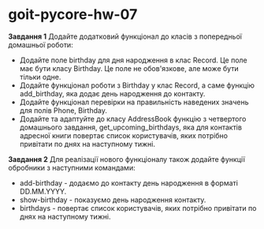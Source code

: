 # goit-pycore-hw-07
**Завдання 1**
Додайте додатковий функціонал до класів з попередньої домашньої роботи:
- Додайте поле birthday для дня народження в клас Record. Це поле має бути класу Birthday. Це поле не обов'язкове, але може бути тільки одне.
- Додайте функціонал роботи з Birthday у клас Record, а саме функцію add_birthday, яка додає день народження до контакту.
- Додайте функціонал перевірки на правильність наведених значень для полів Phone, Birthday.
- Додайте та адаптуйте до класу AddressBook функцію з четвертого домашнього завдання, get_upcoming_birthdays, яка для контактів адресної книги повертає список користувачів, яких потрібно привітати по днях на наступному тижні.

**Завдання 2**
Для реалізації нового функціоналу також додайте функції обробники з наступними командами:
- add-birthday - додаємо до контакту день народження в форматі DD.MM.YYYY.
- show-birthday - показуємо день народження контакту.
- birthdays - повертає список користувачів, яких потрібно привітати по днях на наступному тижні.